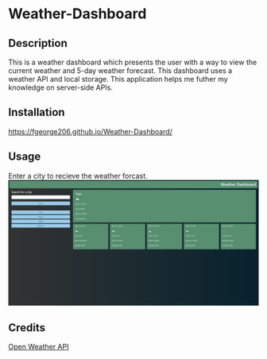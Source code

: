 # Weather-Dashboard

## Description
This is a weather dashboard which presents the user with a way to view the current weather and 5-day weather forecast.
This dashboard uses a weather API and local storage. This application helps me futher my knowledge on server-side APIs.

## Installation
https://fgeorge206.github.io/Weather-Dashboard/

## Usage
Enter a city to recieve the weather forcast.
![weather-dashboard-screenshot](./assets/images/weather-dashboard-screenshot.png)


## Credits
<a href="https://openweathermap.org/api"> Open Weather API </a>

